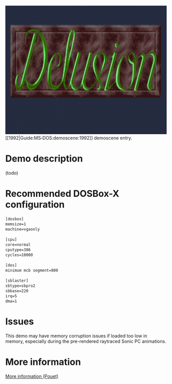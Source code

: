 <img src="images/Demoscene:Delusion-by-Sonic-PC-(1992).gif" width="640" height="400" style="image-rendering: -moz-crisp-edges; image-rendering: crisp-edges; -ms-interpolation-mode: nearest-neighbor; -webkit-optimize-contrast;"><br>
[[1992|Guide:MS‐DOS:demoscene:1992]] demoscene entry.

# Demo description

(todo)

# Recommended DOSBox-X configuration

    [dosbox]
    memsize=1
    machine=vgaonly
    
    [cpu]
    core=normal
    cputype=386
    cycles=10000

    [dos]
    minimum mcb segment=800
    
    [sblaster]
    sbtype=sbpro2
    sbbase=220
    irq=5
    dma=1

# Issues

This demo may have memory corruption issues if loaded too low in memory, especially during the pre-rendered raytraced Sonic PC animations.

# More information

[More information (Pouet)](http://www.pouet.net/prod.php?which=5137)
